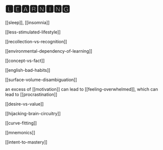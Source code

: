 # 🅻🅴🅰🆁🅽🅸🅽🅶

[[sleep]], [[insomnia]]

[[less-stimulated-lifestyle]]

[[recollection-vs-recognition]]

[[environmental-dependency-of-learning]]

[[concept-vs-fact]]

[[english-bad-habits]]

[[surface-volume-disambiguation]]

an excess of [[motivation]] can lead to [[feeling-overwhelmed]], which can lead to [[procrastination]]

[[desire-vs-value]]

[[hijacking-brain-circuitry]]

[[curve-fitting]]

[[mnemonics]]

[[intent-to-mastery]]
